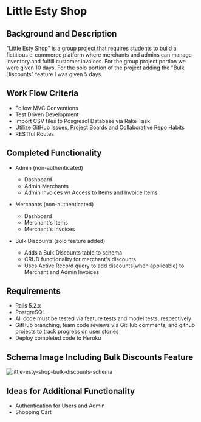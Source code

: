 # Little Esty Shop

## Background and Description

"Little Esty Shop" is a group project that requires students to build a fictitious e-commerce platform where merchants and admins can manage inventory and fulfill customer invoices. For the group project portion we were given 10 days. For the solo portion of the project adding the "Bulk Discounts" feature I was given 5 days.

## Work Flow Criteria

- Follow MVC Conventions
- Test Driven Development
- Import CSV files to Posgresql Database via Rake Task
- Utilize GitHub Issues, Project Boards and Collaborative Repo Habits
- RESTful Routes

## Completed Functionality

- Admin (non-authenticated)
  - Dashboard
  - Admin Merchants
  - Admin Invoices w/ Access to Items and Invoice Items

- Merchants (non-authenticated)
  - Dashboard
  - Merchant's Items
  - Merchant's Invoices
  
- Bulk Discounts (solo feature added)
  - Adds a Bulk Discounts table to schema
  - CRUD functionality for merchant's discounts
  - Uses Active Record query to add discounts(when applicable) to Merchant and Admin Invoices

## Requirements

- Rails 5.2.x
- PostgreSQL
- All code must be tested via feature tests and model tests, respectively
- GitHub branching, team code reviews via GitHub comments, and github projects to track progress on user stories
- Deploy completed code to Heroku

## Schema Image Including Bulk Discounts Feature

![little-esty-shop-bulk-discounts-schema](https://user-images.githubusercontent.com/68261312/107889014-619d9380-6ecd-11eb-9381-221c8adcb476.png)

## Ideas for Additional Functionality

- Authentication for Users and Admin 
- Shopping Cart

